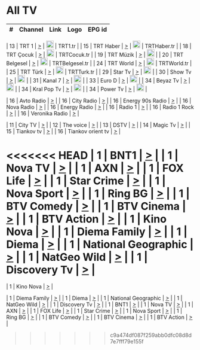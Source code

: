 <h1>All TV</h1>

| #   | Channel        | Link  | Logo | EPG id |
|:---:|:--------------:|:-----:|:----:|:------:|

| 13  | TRT 1            | [>](https://tv-trt1.medya.trt.com.tr/master.m3u8) | <img height="20" src="https://i.imgur.com/j786OLG.png"/> | TRT1.tr |
| 15  | TRT Haber        | [>](https://tv-trthaber.medya.trt.com.tr/master.m3u8) | <img height="20" src="https://i.imgur.com/OVfo8Ab.png"/> | TRTHaber.tr |
| 18  | TRT Çocuk        | [>](https://tv-trtcocuk.medya.trt.com.tr/master.m3u8) | <img height="20" src="https://i.imgur.com/QLFmD6d.png"/> | TRTCocuk.tr |
| 19  | TRT Müzik        | [>](https://tv-trtmuzik.medya.trt.com.tr/master.m3u8) | <img height="20" src="https://i.imgur.com/fIVFCEd.png"/> |
| 20  | TRT Belgesel     | [>](https://tv-trtbelgesel.medya.trt.com.tr/master.m3u8) | <img height="20" src="https://i.imgur.com/MGO87pe.png"/> | TRTBelgesel.tr |
| 24  | TRT World        | [>](https://tv-trtworld.medya.trt.com.tr/master.m3u8) | <img height="20" src="https://i.imgur.com/JEA2xpv.png"/> | TRTWorld.tr |
| 25  | TRT Türk         | [>](https://tv-trtturk.medya.trt.com.tr/master.m3u8) | <img height="20" src="https://i.imgur.com/OSTOQNw.png"/> | TRTTurk.tr |
| 29  | Star Tv   | [>](https://dogus-live.daioncdn.net/startv/startv_360p.m3u8) | <img height="20" src="https://i.imgur.com/IebUZx1.png"/> |
| 30  | Show Tv     | [>](https://ciner-live.daioncdn.net/showtv/showtv.m3u8) | <img height="20" src="https://i.imgur.com/IebUZx1.png"/> |
| 31  | Kanal 7     | [>](https://kanal7-live.daioncdn.net/kanal7/kanal7.m3u8) | <img height="20" src="https://i.imgur.com/IebUZx1.png"/> |
| 33  | Euro D    | [>](https://www.youtube.com/user/KanalD/live) | <img height="20" src="https://i.imgur.com/IebUZx1.png"/> |
| 34  | Beyaz Tv     | [>](https://beyaztv-live.daioncdn.net/beyaztv/beyaztv.m3u8) | <img height="20" src="https://i.imgur.com/IebUZx1.png"/> |
| 34  | Kral Pop Tv     | [>](https://www.youtube.com/watch?v=GuFTuKoXepw) | <img height="20" src="https://i.imgur.com/IebUZx1.png"/> |
| 34  | Power Tv     | [>](https://livetv.powerapp.com.tr/powerTV/powerhd.smil/chunklist.m3u8) | <img height="20" src="https://i.imgur.com/IebUZx1.png"/> |

| 16  | Avto Radio | [>](http://stream.metacast.eu/avtoradio.mp3.m3u) |
| 16  | City Radio | [>](http://stream.metacast.eu/city.aac.m3u) |
| 16  | Energy 90s Radio | [>](http://stream.metacast.eu/energy-90s.m3u) |
| 16  | Nova Radio | [>](http://stream.metacast.eu/nova.aac.m3u) |
| 16  | Energy Radio | [>](http://stream.metacast.eu/nrj.aac.m3u) |
| 16  | Radio 1 | [>](http://stream.metacast.eu/radio1.aac.m3u) |
| 16  | Radio 1 Rock | [>](http://stream.metacast.eu/radio1rock.aac.m3u) |
| 16  | Veronika Radio | [>](http://stream.metacast.eu/veronika.aac.m3u) |

| 11  | City TV | [>](https://tv.city.bg/play/tshls/citytv/index.m3u8) |
| 12  | The voice | [>](https://bss1.neterra.tv/thevoice/thevoice.m3u8) |
| 13  | DSTV | [>](http://46.249.95.140:8081/hls/data.m3u8) |
| 14  | Magic Tv | [>](https://bss1.neterra.tv/magictv/magictv.m3u8) |
| 15  | Tiankov tv | [>](https://streamer103.neterra.tv/tiankov-folk/live.m3u8) |
| 16  | Tiankov orient tv | [>](https://streamer103.neterra.tv/tiankov-orient/live.m3u8) |

<<<<<<< HEAD
| 1 | BNT1 | [>](https://ymkaya.xyz:24390/tv/bnt1/playlist.m3u8?wmsAuthSign=c2VydmVyX3RpbWU9NS8xMC8yMDI1IDY6NDI6MDMgUE0maGFzaF92YWx1ZT02MmFzZzA4QWlJcnBwa2FlYnU5cG9RPT0mdmFsaWRtaW51dGVzPTYw) |
| 1 | Nova TV | [>](https://ymkaya.xyz:24390/tv/novatv/playlist.m3u8?wmsAuthSign=c2VydmVyX3RpbWU9NS8xMC8yMDI1IDY6NDI6MTMgUE0maGFzaF92YWx1ZT01cUw2TUNIWHg4WUZrUnhEeFlYWU9RPT0mdmFsaWRtaW51dGVzPTYw) |
| 1 | AXN | [>](https://ymkaya.xyz:24390/tv/axn/playlist.m3u8?wmsAuthSign=c2VydmVyX3RpbWU9NS8xMC8yMDI1IDY6NDI6MjQgUE0maGFzaF92YWx1ZT1mS2FQT3ZaL2dZRERvVTVFVHpBYW5nPT0mdmFsaWRtaW51dGVzPTYw) |
| 1 | FOX Life | [>](https://ymkaya.xyz:24390/tv/foxlife/playlist.m3u8?wmsAuthSign=c2VydmVyX3RpbWU9NS8xMC8yMDI1IDY6NDI6MzQgUE0maGFzaF92YWx1ZT1KVnZLZzdidEtqc0lxSEdleE9nUkpRPT0mdmFsaWRtaW51dGVzPTYw) |
| 1 | Star Crime | [>](https://ymkaya.xyz:24390/tv/foxcrime/playlist.m3u8?wmsAuthSign=c2VydmVyX3RpbWU9NS8xMC8yMDI1IDY6NDI6NDQgUE0maGFzaF92YWx1ZT03d3d0UjFzSlp2WnhDVC9DUlZ3L01nPT0mdmFsaWRtaW51dGVzPTYw) |
| 1 | Nova Sport | [>](https://ymkaya.xyz:24390/tv/novasport/playlist.m3u8?wmsAuthSign=c2VydmVyX3RpbWU9NS8xMC8yMDI1IDY6NDI6NTQgUE0maGFzaF92YWx1ZT1aM2s2d2JBeDd1eUpnZC9MZ2JsVnpnPT0mdmFsaWRtaW51dGVzPTYw) |
| 1 | Ring BG | [>](https://ymkaya.xyz:24390/tv/ringbg/playlist.m3u8?wmsAuthSign=c2VydmVyX3RpbWU9NS8xMC8yMDI1IDY6NDM6MDQgUE0maGFzaF92YWx1ZT1ERy9sb3NnZlFkYWJjRlhNd250cVZRPT0mdmFsaWRtaW51dGVzPTYw) |
| 1 | BTV Comedy | [>](https://ymkaya.xyz:24390/tv/btvcomedy/playlist.m3u8?wmsAuthSign=c2VydmVyX3RpbWU9NS8xMC8yMDI1IDY6NDM6MTQgUE0maGFzaF92YWx1ZT1BKzl3RjZkSWRadmdSYjVoSTl0c1lnPT0mdmFsaWRtaW51dGVzPTYw) |
| 1 | BTV Cinema | [>](https://ymkaya.xyz:24390/tv/btvcinema/playlist.m3u8?wmsAuthSign=c2VydmVyX3RpbWU9NS8xMC8yMDI1IDY6NDM6MjQgUE0maGFzaF92YWx1ZT1MVkI3S0MwNnd1WEJVZlRyN1dBdVRBPT0mdmFsaWRtaW51dGVzPTYw) |
| 1 | BTV Action | [>](https://ymkaya.xyz:24390/tv/btvaction/playlist.m3u8?wmsAuthSign=c2VydmVyX3RpbWU9NS8xMC8yMDI1IDY6NDM6MzMgUE0maGFzaF92YWx1ZT01MEYrN25jTDJ1L3lDR1NNSkhqL1FnPT0mdmFsaWRtaW51dGVzPTYw) |
| 1 | Kino Nova | [>](https://ymkaya.xyz:24390/tv/kinonova/playlist.m3u8?wmsAuthSign=c2VydmVyX3RpbWU9NS8xMC8yMDI1IDY6NDM6NDMgUE0maGFzaF92YWx1ZT1uM0RjSEFzSFFKd01JRnEzMUZZZURnPT0mdmFsaWRtaW51dGVzPTYw) |
| 1 | Diema Family | [>](https://ymkaya.xyz:24390/tv/diemafamily/playlist.m3u8?wmsAuthSign=c2VydmVyX3RpbWU9NS8xMC8yMDI1IDY6NDM6NTMgUE0maGFzaF92YWx1ZT1qQmlKWmhmMTlzc3I0dW8zUm80M2Z3PT0mdmFsaWRtaW51dGVzPTYw) |
| 1 | Diema | [>](https://ymkaya.xyz:24390/tv/diema/playlist.m3u8?wmsAuthSign=c2VydmVyX3RpbWU9NS8xMC8yMDI1IDY6NDQ6MDMgUE0maGFzaF92YWx1ZT1KZkFyWmh3c1kvdWxyeURaNDRsMnB3PT0mdmFsaWRtaW51dGVzPTYw) |
| 1 | National Geographic | [>](https://ymkaya.xyz:24390/tv/natgeo/playlist.m3u8?wmsAuthSign=c2VydmVyX3RpbWU9NS8xMC8yMDI1IDY6NDQ6MTMgUE0maGFzaF92YWx1ZT1vMlV1TkxORnhWV2JtRmFZRWcvcG13PT0mdmFsaWRtaW51dGVzPTYw) |
| 1 | NatGeo Wild | [>](https://ymkaya.xyz:24390/tv/natgeowild/playlist.m3u8?wmsAuthSign=c2VydmVyX3RpbWU9NS8xMC8yMDI1IDY6NDQ6MjIgUE0maGFzaF92YWx1ZT1WK01ldEJWS0ZIbkVLcTJwb1NkLy93PT0mdmFsaWRtaW51dGVzPTYw) |
| 1 | Discovery Tv | [>](https://ymkaya.xyz:24390/tv/discovery/playlist.m3u8?wmsAuthSign=c2VydmVyX3RpbWU9NS8xMC8yMDI1IDY6NDQ6MzIgUE0maGFzaF92YWx1ZT03Y3ZTUjlkbHBCaG5STkFuWSt5eTFnPT0mdmFsaWRtaW51dGVzPTYw) |
=======


| 1 | Kino Nova | [>](https://ymkaya.xyz:11336/tv/kinonova/playlist.m3u8?wmsAuthSign=c2VydmVyX3RpbWU9MS8yLzIwMjUgNDo0MDoyMCBBTSZoYXNoX3ZhbHVlPWlFS1FrWEtMMVRFM3l5YklUWUJQUHc9PSZ2YWxpZG1pbnV0ZXM9NjA=) |

| 1 | Diema Family | [>](https://ymkaya.xyz:11336/tv/diemafamily/playlist.m3u8?wmsAuthSign=c2VydmVyX3RpbWU9MS8yLzIwMjUgNDo0MDozMCBBTSZoYXNoX3ZhbHVlPUVUaTVKTldvZTF5WVVCM0YwL21kaXc9PSZ2YWxpZG1pbnV0ZXM9NjA=) |
| 1 | Diema | [>](https://ymkaya.xyz:11336/tv/diema/playlist.m3u8?wmsAuthSign=c2VydmVyX3RpbWU9MS8yLzIwMjUgNDo0MDo0MCBBTSZoYXNoX3ZhbHVlPVlYMWVJT2NuUjNpUTBsaytEUFFOS2c9PSZ2YWxpZG1pbnV0ZXM9NjA=) |
| 1 | National Geographic | [>](https://ymkaya.xyz:11336/tv/natgeo/playlist.m3u8?wmsAuthSign=c2VydmVyX3RpbWU9MS8yLzIwMjUgNDo0MTo0MSBBTSZoYXNoX3ZhbHVlPTJQTlVmcG5nYWx0M013eUhGRGxnd0E9PSZ2YWxpZG1pbnV0ZXM9NjA=) |
| 1 | NatGeo Wild | [>](https://ymkaya.xyz:11336/tv/natgeowild/playlist.m3u8?wmsAuthSign=c2VydmVyX3RpbWU9MS8yLzIwMjUgNDo0MTo1MSBBTSZoYXNoX3ZhbHVlPVl1OXZaTTliN0hGWEN3eDBYd1duNkE9PSZ2YWxpZG1pbnV0ZXM9NjA=) |
| 1 | Discovery Tv | [>](https://ymkaya.xyz:11336/tv/discovery/playlist.m3u8?wmsAuthSign=c2VydmVyX3RpbWU9MS8yLzIwMjUgNDo0MjowMSBBTSZoYXNoX3ZhbHVlPWtBQmdLNlY2RmQwWElzMVYzSDJyVkE9PSZ2YWxpZG1pbnV0ZXM9NjA=) |
| 1 | BNT1 | [>](https://ymkaya.xyz:11336/tv/bnt1/playlist.m3u8?wmsAuthSign=c2VydmVyX3RpbWU9MS8yLzIwMjUgNDozODozOCBBTSZoYXNoX3ZhbHVlPVVrMVlRQXpJWlhYeUh6ZFVpSC9NMUE9PSZ2YWxpZG1pbnV0ZXM9NjA=) |
| 1 | Nova TV | [>](https://ymkaya.xyz:11336/tv/novatv/playlist.m3u8?wmsAuthSign=c2VydmVyX3RpbWU9MS8yLzIwMjUgNDozODo0OCBBTSZoYXNoX3ZhbHVlPUVxQjh1a0ZzYkVGZU8zZDFGTzdreVE9PSZ2YWxpZG1pbnV0ZXM9NjA=) |
| 1 | AXN | [>](https://ymkaya.xyz:11336/tv/axn/playlist.m3u8?wmsAuthSign=c2VydmVyX3RpbWU9MS8yLzIwMjUgNDozODo1OCBBTSZoYXNoX3ZhbHVlPUpkWStGY1hkNXhaOVpPZ0thQ0FZL3c9PSZ2YWxpZG1pbnV0ZXM9NjA=) |
| 1 | FOX Life | [>](https://ymkaya.xyz:11336/tv/foxlife/playlist.m3u8?wmsAuthSign=c2VydmVyX3RpbWU9MS8yLzIwMjUgNDozOToxMCBBTSZoYXNoX3ZhbHVlPWt1ZDc1T3AzYlZDTjJnSy9TU0xJZlE9PSZ2YWxpZG1pbnV0ZXM9NjA=) |
| 1 | Star Crime | [>](https://ymkaya.xyz:11336/tv/foxcrime/playlist.m3u8?wmsAuthSign=c2VydmVyX3RpbWU9MS8yLzIwMjUgNDozOToyMCBBTSZoYXNoX3ZhbHVlPXIwVU45Nm9FR1l2enNkTG9TanBxbmc9PSZ2YWxpZG1pbnV0ZXM9NjA=) |
| 1 | Nova Sport | [>](https://ymkaya.xyz:11336/tv/novasport/playlist.m3u8?wmsAuthSign=c2VydmVyX3RpbWU9MS8yLzIwMjUgNDozOTozMCBBTSZoYXNoX3ZhbHVlPXlSZ0UxazVaM0xhSmc0NmR4T0c1T2c9PSZ2YWxpZG1pbnV0ZXM9NjA=) |
| 1 | Ring BG | [>](https://ymkaya.xyz:11336/tv/ringbg/playlist.m3u8?wmsAuthSign=c2VydmVyX3RpbWU9MS8yLzIwMjUgNDozOTo0MCBBTSZoYXNoX3ZhbHVlPTR4aUlFNHVUYWN4enY1WkVuOFZma2c9PSZ2YWxpZG1pbnV0ZXM9NjA=) |
| 1 | BTV Comedy | [>](https://ymkaya.xyz:11336/tv/btvcomedy/playlist.m3u8?wmsAuthSign=c2VydmVyX3RpbWU9MS8yLzIwMjUgNDozOTo1MCBBTSZoYXNoX3ZhbHVlPUtrMTJ2RHNTTUU1RFp1ZkVOdXFSK3c9PSZ2YWxpZG1pbnV0ZXM9NjA=) |
| 1 | BTV Cinema | [>](https://ymkaya.xyz:11336/tv/btvcinema/playlist.m3u8?wmsAuthSign=c2VydmVyX3RpbWU9MS8yLzIwMjUgNDozOTo1OSBBTSZoYXNoX3ZhbHVlPTZWcU9FZW56cG1NM1lrYy8xNE5NeHc9PSZ2YWxpZG1pbnV0ZXM9NjA=) |
| 1 | BTV Action | [>](https://ymkaya.xyz:11336/tv/btvaction/playlist.m3u8?wmsAuthSign=c2VydmVyX3RpbWU9MS8yLzIwMjUgNDo0MDoxMCBBTSZoYXNoX3ZhbHVlPUlDd0ErRkZVWThyMVZwR3c2REdGZ3c9PSZ2YWxpZG1pbnV0ZXM9NjA=) |
>>>>>>> c9a474df087f259abb0dfc08d8d7e7fff79e155f

